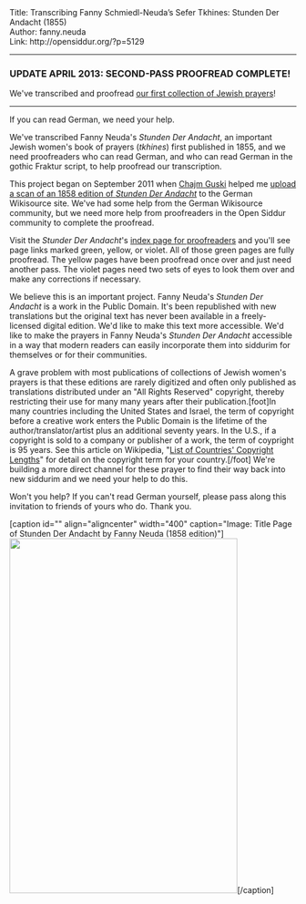 <html>
<head></head>
<body>
Title: Transcribing Fanny Schmiedl-Neuda’s Sefer Tkhines: Stunden Der Andacht (1855)<br />
Author: fanny.neuda<br />
Link: http://opensiddur.org/?p=5129
<p />
<hr />

<h3>UPDATE APRIL 2013: SECOND-PASS PROOFREAD COMPLETE!</h3>

We've transcribed and proofread <a href="http://de.wikisource.org/wiki/Stunden_der_Andacht">our first collection of Jewish prayers</a>!

<hr />

If you can read German, we need your help.

We've transcribed Fanny Neuda's <em>Stunden Der Andacht</em>, an important Jewish women's book of prayers (<em>tkhines</em>) first published in 1855, and we need proofreaders who can read German, and who can read German in the gothic Fraktur script, to help proofread our transcription.

This project began on September 2011 when <a href="http://www.sprachkasse.de/blog/2011/09/04/stunden-der-andacht/">Chajm Guski</a> helped me <a href="http://de.wikisource.org/wiki/Stunden_der_Andacht">upload a scan of an 1858 edition of <em>Stunden Der Andacht</em></a> to the German Wikisource site. We've had some help from the German Wikisource community, but we need more help from proofreaders in the Open Siddur community to complete the proofread.

Visit the <em>Stunder Der Andacht</em>'s <a href="http://de.wikisource.org/wiki/Index:Neuda-Stunden_der_Andacht-1858.pdf">index page for proofreaders</a> and you'll see page links marked green, yellow, or violet. All of those green pages are fully proofread. The yellow pages have been proofread once over and just need another pass. The violet pages need two sets of eyes to look them over and make any corrections if necessary.

We believe this is an important project. Fanny Neuda's <em>Stunden Der Andacht</em> is a work in the Public Domain. It's been republished with new translations but the original text has never been available in a freely-licensed digital edition. We'd like to make this text more accessible. We'd like to make the prayers in Fanny Neuda's <em>Stunden Der Andacht</em> accessible in a way that modern readers can easily incorporate them into siddurim for themselves or for their communities.

A grave problem with most publications of collections of Jewish women's prayers is that these editions are rarely digitized and often only published as translations distributed under an "All Rights Reserved" copyright, thereby restricting their use for many many years after their publication.[foot]In many countries including the United States and Israel, the term of copyright before a creative work enters the Public Domain is the lifetime of the author/translator/artist plus an additional seventy years. In the U.S., if a copyright is sold to a company or publisher of a work, the term of coypright is 95 years. See this article on Wikipedia, "<a href="http://en.wikipedia.org/wiki/List_of_countries%27_copyright_length">List of Countries' Copyright Lengths</a>" for detail on the copyright term for your country.[/foot] We're building a more direct channel for these prayer to find their way back into new siddurim and we need your help to do this.

Won't you help? If you can't read German yourself, please pass along this invitation to friends of yours who do. Thank you.

[caption id="" align="aligncenter" width="400" caption="Image: Title Page of Stunden Der Andacht by Fanny Neuda (1858 edition)"]<a href="http://de.wikisource.org/wiki/Index:Neuda-Stunden_der_Andacht-1858.pdf"><img src="http://upload.wikimedia.org/wikipedia/commons/thumb/0/0a/Neuda-Stunden_der_Andacht-1858.pdf/page1-400px-Neuda-Stunden_der_Andacht-1858.pdf.jpg" alt="" width="400" height="623" /></a>[/caption]
</body>
</html>